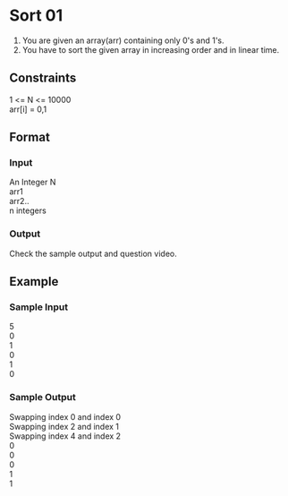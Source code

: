 # Sort 01

1. You are given an array(arr) containing only 0's and 1's.
2. You have to sort the given array in increasing order and in linear time.

## Constraints
1 <= N <= 10000  
arr[i] = 0,1

## Format
### Input
An Integer N  
arr1  
arr2..  
n integers

### Output
Check the sample output and question video.

## Example
### Sample Input

5  
0  
1  
0  
1  
0  

### Sample Output
Swapping index 0 and index 0  
Swapping index 2 and index 1  
Swapping index 4 and index 2  
0  
0  
0  
1  
1  